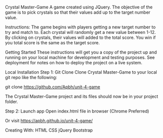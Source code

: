 Crystal Master-Game
A game created using JQuery. The objective of the game is to pick crystals so that their values add up to the target number value.

Instructions: The game begins with players getting a new target number to try and match to. Each crystal will randomly get a new value between 1-12. By clicking on crystals, their values will added to the total score. You win if you total score is the same as the target score.

Getting Started
These instructions will get you a copy of the project up and running on your local machine for development and testing purposes. See deployment for notes on how to deploy the project on a live system.

Local Installation
Step 1: Git Clone
Clone Crystal Master-Game to your local git repo like the following:

git clone https://github.com/Apbh/unit-4-game

The Crystal Master-Game project and its files should now be in your project folder.

Step 2: Launch app
Open index.html file in browser (Chrome Preferred)

Or visit https://apbh.github.io/unit-4-game/

Creating With:
HTML
CSS
jQuery
Bootstrap
